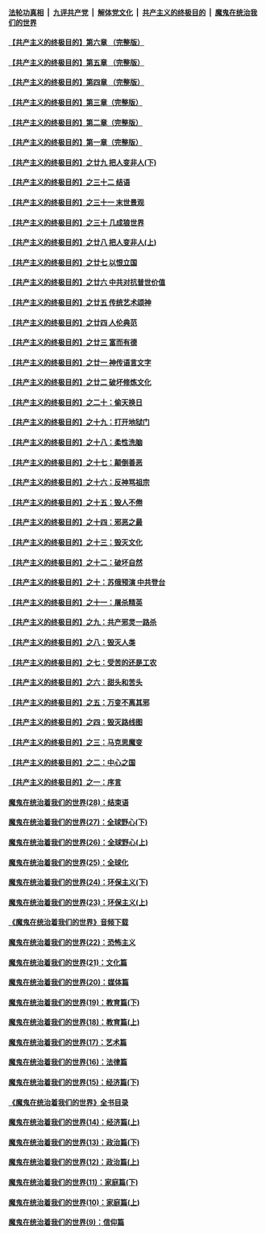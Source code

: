 ####  [法轮功真相](../../../../basic/blob/master/README.md?t=09021026) &nbsp;|&nbsp; [九评共产党](../../../../9ping.md/blob/master/README.md?t=09021026) &nbsp;|&nbsp; [解体党文化](../../../../jtdwh.md/blob/master/README.md?t=09021026)  &nbsp;|&nbsp; [共产主义的终极目的](../../../../gczydzjmd.md/blob/master/README.md?t=09021026) &nbsp;|&nbsp; [魔鬼在统治我们的世界](../../../../mgztzwmdsj.md/blob/master/README.md?t=09021026) 

#### [【共产主义的终极目的】第六章 （完整版）](../pages/nsc422/n11428913.md?t=09021026) 

#### [【共产主义的终极目的】第五章 （完整版）](../pages/nsc422/n11428912.md?t=09021026) 

#### [【共产主义的终极目的】第四章 （完整版）](../pages/nsc422/n11428907.md?t=09021026) 

#### [【共产主义的终极目的】第三章（完整版）](../pages/nsc422/n11428848.md?t=09021026) 

#### [【共产主义的终极目的】第二章（完整版）](../pages/nsc422/n11428831.md?t=09021026) 

#### [【共产主义的终极目的】第一章（完整版）](../pages/nsc422/n11417651.md?t=09021026) 

#### [【共产主义的终极目的】之廿九 把人变非人(下)](../pages/nsc422/n11344140.md?t=09021026) 

#### [【共产主义的终极目的】之三十二 结语](../pages/nsc422/n11360535.md?t=09021026) 

#### [【共产主义的终极目的】之三十一 末世景观](../pages/nsc422/n11351129.md?t=09021026) 

#### [【共产主义的终极目的】之三十 几成狼世界](../pages/nsc422/n11348280.md?t=09021026) 

#### [【共产主义的终极目的】之廿八 把人变非人(上)](../pages/nsc422/n11340492.md?t=09021026) 

#### [【共产主义的终极目的】之廿七 以恨立国](../pages/nsc422/n11336944.md?t=09021026) 

#### [【共产主义的终极目的】之廿六 中共对抗普世价值](../pages/nsc422/n11324785.md?t=09021026) 

#### [【共产主义的终极目的】之廿五 传统艺术颂神](../pages/nsc422/n11296396.md?t=09021026) 

#### [【共产主义的终极目的】之廿四 人伦典范](../pages/nsc422/n11296397.md?t=09021026) 

#### [【共产主义的终极目的】之廿三 富而有德](../pages/nsc422/n11283598.md?t=09021026) 

#### [【共产主义的终极目的】之廿一 神传语言文字](../pages/nsc422/n11263265.md?t=09021026) 

#### [【共产主义的终极目的】之廿二 破坏修炼文化](../pages/nsc422/n11245728.md?t=09021026) 

#### [【共产主义的终极目的】之二十：偷天换日](../pages/nsc422/n11238846.md?t=09021026) 

#### [【共产主义的终极目的】之十九：打开地狱门](../pages/nsc422/n11206376.md?t=09021026) 

#### [【共产主义的终极目的】之十八：柔性洗脑](../pages/nsc422/n11199994.md?t=09021026) 

#### [【共产主义的终极目的】之十七：颠倒善恶](../pages/nsc422/n11179782.md?t=09021026) 

#### [【共产主义的终极目的】之十六：反神骂祖宗](../pages/nsc422/n11166798.md?t=09021026) 

#### [【共产主义的终极目的】之十五：毁人不倦](../pages/nsc422/n11166792.md?t=09021026) 

#### [【共产主义的终极目的】之十四：邪恶之最](../pages/nsc422/n11150249.md?t=09021026) 

#### [【共产主义的终极目的】之十三：毁灭文化](../pages/nsc422/n11135227.md?t=09021026) 

#### [【共产主义的终极目的】之十二：破坏自然](../pages/nsc422/n11135214.md?t=09021026) 

#### [【共产主义的终极目的】之十：苏俄预演 中共登台](../pages/nsc422/n11118424.md?t=09021026) 

#### [【共产主义的终极目的】之十一：屠杀精英](../pages/nsc422/n11118442.md?t=09021026) 

#### [【共产主义的终极目的】之九：共产邪灵一路杀](../pages/nsc422/n11114139.md?t=09021026) 

#### [【共产主义的终极目的】之八：毁灭人类](../pages/nsc422/n11108503.md?t=09021026) 

#### [【共产主义的终极目的】之七：受苦的还是工农](../pages/nsc422/n11101809.md?t=09021026) 

#### [【共产主义的终极目的】之六：甜头和苦头](../pages/nsc422/n11096971.md?t=09021026) 

#### [【共产主义的终极目的】之五：万变不离其邪](../pages/nsc422/n11091285.md?t=09021026) 

#### [【共产主义的终极目的】之四：毁灭路线图](../pages/nsc422/n11086284.md?t=09021026) 

#### [【共产主义的终极目的】之三：马克思魔变](../pages/nsc422/n11061941.md?t=09021026) 

#### [【共产主义的终极目的】之二：中心之国](../pages/nsc422/n11047728.md?t=09021026) 

#### [【共产主义的终极目的】之一：序言](../pages/nsc422/n11086077.md?t=09021026) 

#### [魔鬼在统治着我们的世界(28)：结束语](../pages/nsc422/n10936246.md?t=09021026) 

#### [魔鬼在统治着我们的世界(27)：全球野心(下)](../pages/nsc422/n10928319.md?t=09021026) 

#### [魔鬼在统治着我们的世界(26)：全球野心(上)](../pages/nsc422/n10900318.md?t=09021026) 

#### [魔鬼在统治着我们的世界(25)：全球化](../pages/nsc422/n10788205.md?t=09021026) 

#### [魔鬼在统治着我们的世界(24)：环保主义(下)](../pages/nsc422/n10695307.md?t=09021026) 

#### [魔鬼在统治着我们的世界(23)：环保主义(上)](../pages/nsc422/n10688613.md?t=09021026) 

#### [《魔鬼在统治着我们的世界》音频下载](../pages/nsc422/n10635553.md?t=09021026) 

#### [魔鬼在统治着我们的世界(22)：恐怖主义](../pages/nsc422/n10614727.md?t=09021026) 

#### [魔鬼在统治着我们的世界(21)：文化篇](../pages/nsc422/n10597706.md?t=09021026) 

#### [魔鬼在统治着我们的世界(20)：媒体篇](../pages/nsc422/n10586579.md?t=09021026) 

#### [魔鬼在统治着我们的世界(19)：教育篇(下)](../pages/nsc422/n10564808.md?t=09021026) 

#### [魔鬼在统治着我们的世界(18)：教育篇(上)](../pages/nsc422/n10526970.md?t=09021026) 

#### [魔鬼在统治着我们的世界(17)：艺术篇](../pages/nsc422/n10499093.md?t=09021026) 

#### [魔鬼在统治着我们的世界(16)：法律篇](../pages/nsc422/n10485969.md?t=09021026) 

#### [魔鬼在统治着我们的世界(15)：经济篇(下)](../pages/nsc422/n10469975.md?t=09021026) 

#### [《魔鬼在统治着我们的世界》全书目录](../pages/nsc422/n10464261.md?t=09021026) 

#### [魔鬼在统治着我们的世界(14)：经济篇(上)](../pages/nsc422/n10457370.md?t=09021026) 

#### [魔鬼在统治着我们的世界(13)：政治篇(下)](../pages/nsc422/n10448270.md?t=09021026) 

#### [魔鬼在统治着我们的世界(12)：政治篇(上)](../pages/nsc422/n10444576.md?t=09021026) 

#### [魔鬼在统治着我们的世界(11)：家庭篇(下)](../pages/nsc422/n10440961.md?t=09021026) 

#### [魔鬼在统治着我们的世界(10)：家庭篇(上)](../pages/nsc422/n10435448.md?t=09021026) 

#### [魔鬼在统治着我们的世界(9)：信仰篇](../pages/nsc422/n10432159.md?t=09021026) 

